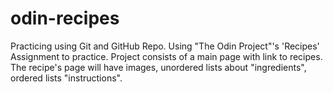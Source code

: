 # odin-recipes

Practicing using Git and GitHub Repo.
Using "The Odin Project"'s 'Recipes' Assignment to practice.
Project consists of a main page with link to recipes. The recipe's page will have images, unordered lists about "ingredients", ordered lists "instructions".
